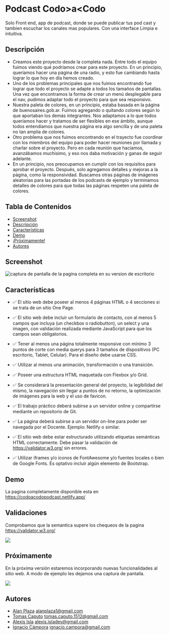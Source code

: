 # Podcast Codo>a<Codo

Solo Front end, app de podcast, donde se puede publicar tus pod cast y tambien escuchar los canales mas populares. Con una interface Limpia e intuitiva. 

## Descripción

- Creamos este proyecto desde la completa nada. Entre todo el equipo fuimos viendo qué podríamos crear para este proyecto. En un principio, queríamos hacer una página de una radio, y esto fue cambiando hasta lograr lo que hoy en día hemos creado.
- Uno de los problemas principales que nos fuimos encontrando fue lograr que todo el proyecto se adapte a todos los tamaños de pantallas. Una vez que encontramos la forma de crear un menú desplegable para el nav, pudimos adaptar todo el proyecto para que sea responsivo.
- Nuestra paleta de colores, en un principio, estaba basada en la página de buenosaires.gob.ar. Fuimos agregando o quitando colores según lo que aportaban los demás integrantes. Nos adaptamos a lo que todos queríamos hacer y tratamos de ser flexibles en ese ámbito, aunque todos entendíamos que nuestra página era algo sencilla y de una paleta no tan amplia de colores.
- Otro problema que nos fuimos encontrando en el trayecto fue coordinar con los miembros del equipo para poder hacer reuniones por llamada y charlar sobre el proyecto. Pero en cada reunión que hacíamos, avanzábamos muchísimo, y eso nos daba motivación y ganas de seguir adelante.
- En un principio, nos preocupamos en cumplir con los requisitos para aprobar el proyecto. Después, solo agregamos detalles y mejoras a la página, como la responsividad. Buscamos otras páginas de imágenes aleatorias para las portadas de los podcasts de ejemplo y terminamos detalles de colores para que todas las páginas respeten una paleta de colores.

## Tabla de Contenidos

- [Screenshot](#screenshot)
- [Descripción](#descripción)
- [Características](#características)
- [Demo](#demo)
- [¡Próximamente!](#próximamente)
- [Autores](#autores)


## Screenshot

![captura de pantalla de la pagina completa en su version de escritorio](https://i.imgur.com/lJccqX6.png)


## Características

- ✅ El sitio web debe poseer al menos 4 páginas HTML o 4 secciones si se trata de un sitio One Page.

- ✅ El sitio web debe incluir un formulario de contacto, con al menos 5 campos que incluya (un checkbox o radiobutton), un select y una imagen, con validación realizada mediante JavaScript para que los campos sean obligatorios.

- ✅ Tener al menos una página totalmente responsive con mínimo 3 puntos de corte con media querys para 3 tamaños de dispositivos (PC escritorio, Tablet, Celular). Para el diseño debe usarse CSS.

- ✅ Utilizar al menos una animación, transformación o una transición.

- ✅ Poseer una estructura HTML maquetada con Flexbox y/o Grid.

- ✅ Se considerará la presentación general del proyecto, la legibilidad del mismo, la navegación sin llegar a puntos de no retorno, la optimización de imágenes para la web y el uso de favicon.

- ✅ El trabajo práctico deberá subirse a un servidor online y compartirse mediante un repositorio de Git.

- ✅ La página deberá subirse a un servidor on-line para poder ser navegada por el Docente. Ejemplo: Netlify o similar.

- ✅ El sitio web debe estar estructurado utilizando etiquetas semánticas HTML correctamente. Debe pasar la validación de https://validator.w3.org/ sin errores.

- ✅ Utilizar iframes y/o íconos de FontAwesome y/o fuentes locales o bien de Google Fonts. Es optativo incluir algún elemento de Bootstrap.

## Demo

La pagina completamente disponible esta en https://codoacodopodcast.netlify.app/


## Validaciones

Comprobamos que la semantica supere los chequeos de la pagina https://validator.w3.org/


![](https://i.imgur.com/qrXiKiJ.png)

## Próximamente

En la próxima versión estaremos incorporando nuevas funcionalidades al sitio web. A modo de ejemplo les dejamos una captura de pantalla.

![](https://i.imgur.com/1ArsJlz.png)

## Autores

- [Alan Plaza](https://github.com/1pome) alanplaza1@gmail.com
- [Tomas Caputo](https://github.com/Escalion12) tomas.caputo.1512@gmail.com
- [Alexis Isla](https://github.com/AILexisIsla) alexis.isladev@gmail.com
- [Ignacio Cámpora](https://github.com/ignaciocampora) ignacio.campora@gmail.com

